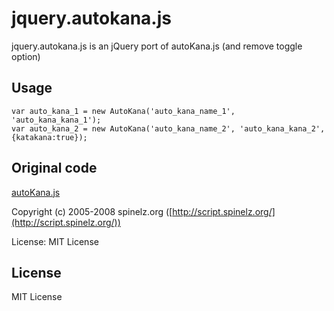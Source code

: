 # jquery.autokana.js

jquery.autokana.js is an jQuery port of autoKana.js (and remove toggle option)

## Usage

    var auto_kana_1 = new AutoKana('auto_kana_name_1', 'auto_kana_kana_1');
    var auto_kana_2 = new AutoKana('auto_kana_name_2', 'auto_kana_kana_2', {katakana:true});

## Original code

[autoKana.js](http://rubricks.org/javascripts/autoKana.js)

Copyright (c) 2005-2008 spinelz.org ([http://script.spinelz.org/](http://script.spinelz.org/))

License: MIT License

## License

MIT License


